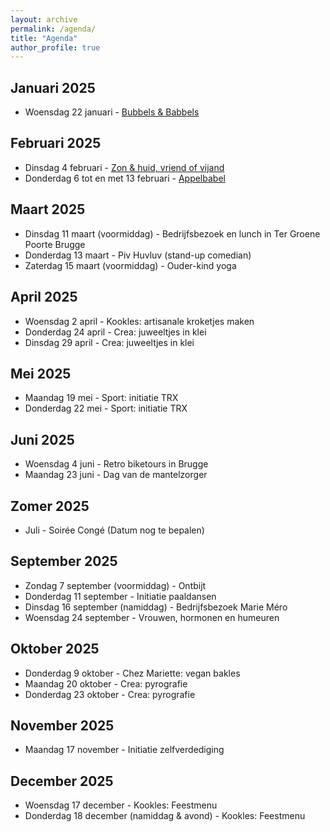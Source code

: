 ```yaml
---
layout: archive
permalink: /agenda/
title: "Agenda"
author_profile: true
---
```


## Januari 2025

- Woensdag 22 januari - [Bubbels & Babbels](/assets/media/agenda/2025-01-22-bubbels.pdf)

## Februari 2025

- Dinsdag 4 februari - [Zon & huid, vriend of vijand](/assets/media/agenda/2025-02-04-huid.pdf)
- Donderdag 6 tot en met 13 februari - [Appelbabel](/assets/media/agenda/2025-02-06-appelbabbel.jpg)

## Maart 2025

- Dinsdag 11 maart (voormiddag) - Bedrijfsbezoek en lunch in Ter Groene Poorte Brugge
- Donderdag 13 maart - Piv Huvluv (stand-up comedian)
- Zaterdag 15 maart (voormiddag) - Ouder-kind yoga

## April 2025

- Woensdag 2 april - Kookles: artisanale kroketjes maken
- Donderdag 24 april - Crea: juweeltjes in klei
- Dinsdag 29 april - Crea: juweeltjes in klei

## Mei 2025

- Maandag 19 mei - Sport: initiatie TRX
- Donderdag 22 mei - Sport: initiatie TRX

## Juni 2025

- Woensdag 4 juni - Retro biketours in Brugge
- Maandag 23 juni - Dag van de mantelzorger

## Zomer 2025

- Juli - Soirée Congé (Datum nog te bepalen)

## September 2025

- Zondag 7 september (voormiddag) - Ontbijt
- Donderdag 11 september - Initiatie paaldansen
- Dinsdag 16 september (namiddag) - Bedrijfsbezoek Marie Méro
- Woensdag 24 september - Vrouwen, hormonen en humeuren

## Oktober 2025

- Donderdag 9 oktober - Chez Mariette: vegan bakles
- Maandag 20 oktober - Crea: pyrografie
- Donderdag 23 oktober - Crea: pyrografie

## November 2025

- Maandag 17 november - Initiatie zelfverdediging

## December 2025

- Woensdag 17 december - Kookles: Feestmenu
- Donderdag 18 december (namiddag & avond) - Kookles: Feestmenu
